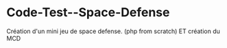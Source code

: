 # Code-Test--Space-Defense
 
Création d'un mini jeu de space defense. (php from scratch)
ET création du MCD
